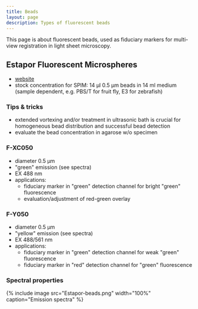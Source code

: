 ```yaml
---
title: Beads
layout: page
description: Types of fluorescent beads
---
```

This page is about fluorescent beads, used as fiduciary markers for multi-view registration in light sheet microscopy.

## Estapor Fluorescent Microspheres

  - [website](https://www.estapor.com/estapor/en/fluorescent_microspheres/fluorescent_microspheres/19.html)
  - stock concentration for SPIM: 14 µl 0.5 µm beads in 14 ml medium (sample dependent, e.g. PBS/T for fruit fly, E3 for zebrafish)

### Tips & tricks

  - extended vortexing and/or treatment in ultrasonic bath is crucial for homogeneous bead distribution and successful bead detection
  - evaluate the bead concentration in agarose w/o specimen

### F-XC050

  - diameter 0.5 µm
  - "green" emission (see spectra)
  - EX 488 nm
  - applications:
      - fiduciary marker in "green" detection channel for bright "green" fluorescence
      - evaluation/adjustment of red-green overlay

### F-Y050

  - diameter 0.5 µm
  - "yellow" emission (see spectra)
  - EX 488/561 nm
  - applications:
      - fiduciary marker in "green" detection channel for weak "green" fluorescence
      - fiduciary marker in "red" detection channel for "green" fluorescence

### Spectral properties

{% include image src="Estapor-beads.png" width="100%" caption="Emission spectra" %}
